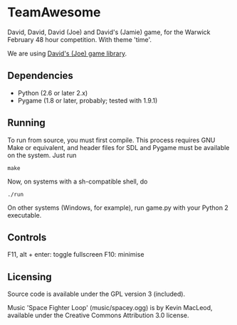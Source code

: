 TeamAwesome
===========

David, David, David (Joe) and David's (Jamie) game, for the Warwick February 48 hour competition. With theme 'time'.

We are using [David's (Joe) game library](https://github.com/ikn/pygame-template).

Dependencies
------------

* Python (2.6 or later 2.x)
* Pygame (1.8 or later, probably; tested with 1.9.1)

Running
-------

To run from source, you must first compile.  This process requires GNU Make or equivalent, and header files for SDL and Pygame must be available on the system.  Just run

    make

Now, on systems with a sh-compatible shell, do

    ./run

On other systems (Windows, for example), run game.py with your Python 2 executable.

Controls
--------

F11, alt + enter: toggle fullscreen
F10: minimise

Licensing
---------

Source code is available under the GPL version 3 (included).

Music 'Space Fighter Loop' (music/spacey.ogg) is by Kevin MacLeod, available under the Creative Commons Attribution 3.0 license.
